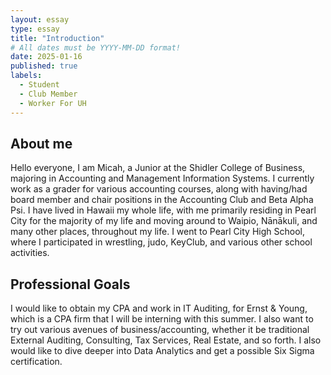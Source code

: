 ```yaml
---
layout: essay
type: essay
title: "Introduction"
# All dates must be YYYY-MM-DD format!
date: 2025-01-16
published: true
labels:
  - Student
  - Club Member
  - Worker For UH
---
```


## About me

Hello everyone, I am Micah, a Junior at the Shidler College of Business, majoring in Accounting and Management Information Systems. I currently work as a grader for various accounting courses, along with having/had board member and chair positions in the Accounting Club and Beta Alpha Psi. I have lived in Hawaii my whole life, with me primarily residing in Pearl City for the majority of my life and moving around to Waipio, Nānākuli, and many other places, throughout my life. I went to Pearl City High School, where I participated in wrestling, judo, KeyClub, and various other school activities.

## Professional Goals

I would like to obtain my CPA and work in IT Auditing, for Ernst & Young, which is a CPA firm that I will be interning with this summer. I also want to try out various avenues of business/accounting, whether it be traditional External Auditing, Consulting, Tax Services, Real Estate, and so forth. I also would like to dive deeper into Data Analytics and get a possible Six Sigma certification.
